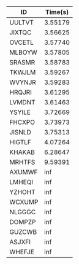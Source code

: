 |ID|Time(s)|
|-|-|
|UULTVT|3.55179|
|JIXTQC|3.56625|
|OVCETL|3.57740|
|MLBOYW|3.57805|
|SRASMR|3.58783|
|TKWJLM|3.59267|
|WVYNJR|3.59283|
|HRQJRI|3.61295|
|LVMDNT|3.61463|
|YSYILE|3.72669|
|FHCXPO|3.73973|
|JISNLD|3.75313|
|HIGTLF|4.07264|
|KHAKAB|6.28647|
|MRHTFS|9.59391|
|AXUMWF|inf|
|LMHEQI|inf|
|YZHOHT|inf|
|WCXUMP|inf|
|NLGGGC|inf|
|DOMPZP|inf|
|GUZCWB|inf|
|ASJXFI|inf|
|WHEFJE|inf|
